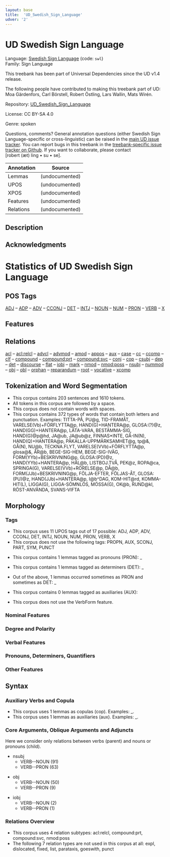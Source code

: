 ```yaml
---
layout: base
title:  'UD_Swedish_Sign_Language'
udver: '2'
---
```


<!-- This page is automatically generated from the README file and from
     the data files in the latest release.

     Please do not edit this page directly. -->

# UD Swedish Sign Language

Language: [Swedish Sign Language](../swl/overview/swl-hub.html) (code: `swl`)<br/>
Family: Sign Language

This treebank has been part of Universal Dependencies since the UD v1.4 release.

The following people have contributed to making this treebank part of UD: Moa Gärdenfors, Carl Börstell, Robert Östling, Lars Wallin, Mats Wirén.

Repository: [UD_Swedish_Sign_Language](https://github.com/UniversalDependencies/UD_Swedish_Sign_Language)

License: CC BY-SA 4.0

Genre: spoken

Questions, comments?
General annotation questions (either Swedish Sign Language-specific or cross-linguistic) can be raised in the [main UD issue tracker](https://github.com/UniversalDependencies/docs/issues).
You can report bugs in this treebank in the [treebank-specific issue tracker on Github](https://github.com/UniversalDependencies/UD_Swedish_Sign_Language/issues).
If you want to collaborate, please contact [robert&nbsp;(æt)&nbsp;ling&nbsp;•&nbsp;su&nbsp;•&nbsp;se].

| Annotation | Source |
|------------|--------|
| Lemmas | (undocumented) |
| UPOS | (undocumented) |
| XPOS | (undocumented) |
| Features | (undocumented) |
| Relations | (undocumented) |

## Description

## Acknowledgments
# Statistics of UD Swedish Sign Language

## POS Tags

[ADJ](swl-pos-ADJ.html) – [ADP](swl-pos-ADP.html) – [ADV](swl-pos-ADV.html) – [CCONJ](swl-pos-CCONJ.html) – [DET](swl-pos-DET.html) – [INTJ](swl-pos-INTJ.html) – [NOUN](swl-pos-NOUN.html) – [NUM](swl-pos-NUM.html) – [PRON](swl-pos-PRON.html) – [VERB](swl-pos-VERB.html) – [X](swl-pos-X.html)

## Features



## Relations

[acl](swl-dep-acl.html) – [acl:relcl](swl-dep-acl-relcl.html) – [advcl](swl-dep-advcl.html) – [advmod](swl-dep-advmod.html) – [amod](swl-dep-amod.html) – [appos](swl-dep-appos.html) – [aux](swl-dep-aux.html) – [case](swl-dep-case.html) – [cc](swl-dep-cc.html) – [ccomp](swl-dep-ccomp.html) – [clf](swl-dep-clf.html) – [compound](swl-dep-compound.html) – [compound:prt](swl-dep-compound-prt.html) – [compound:svc](swl-dep-compound-svc.html) – [conj](swl-dep-conj.html) – [cop](swl-dep-cop.html) – [csubj](swl-dep-csubj.html) – [dep](swl-dep-dep.html) – [det](swl-dep-det.html) – [discourse](swl-dep-discourse.html) – [flat](swl-dep-flat.html) – [iobj](swl-dep-iobj.html) – [mark](swl-dep-mark.html) – [nmod](swl-dep-nmod.html) – [nmod:poss](swl-dep-nmod-poss.html) – [nsubj](swl-dep-nsubj.html) – [nummod](swl-dep-nummod.html) – [obj](swl-dep-obj.html) – [obl](swl-dep-obl.html) – [orphan](swl-dep-orphan.html) – [reparandum](swl-dep-reparandum.html) – [root](swl-dep-root.html) – [vocative](swl-dep-vocative.html) – [xcomp](swl-dep-xcomp.html)

<h2>Tokenization and Word Segmentation</h2>

<ul>
<li>This corpus contains 203 sentences and 1610 tokens.</li>
<li>All tokens in this corpus are followed by a space.</li>
<li>This corpus does not contain words with spaces.</li>
<li>This corpus contains 372 types of words that contain both letters and punctuation. Examples: TITTA-PÅ, PU@g, TID-FRAMÅT, VARELSE(Vb)+FÖRFLYTTA@p, HAND(G)+HANTERA@p, GLOSA:(?)@z, HAND(GG)+HANTERA@p, LÅTA-VARA, BESTÄMMA-SIG, HAND(G)@p@hd, JA@ub, JA@ub@z, FINNAS*INTE, GÅ-IN(N), HAND(Q)+HANTERA@p, PÅKALLA-UPPMÄRKSAMHET@g, tp@&, GÅ(N), NU@b, TECKNA.FLYT, VARELSE(VVb)+FÖRFLYTTA@p, glosa@&, ÅR@b, BEGE-SIG-HEM, BEGE-SIG-IVÄG, FORM(YYb)+BESKRIVNING@p, GLOSA:(PD)@z, HAND(YYb)+HANTERA@p, HÅL@b, LISTBOJ.TVÅ, PEK@z, ROPA@ca, SPRINGA(G), VARELSE(VVb)+RÖRELSE@p, DÅ@b, FORM(JJb)+BESKRIVNING@p, FÖLJA-EFTER, FÖLJAS-ÅT, GLOSA:(PU)@z, HAND(JJb)+HANTERA@p, I@b^DAG, KOM-HIT@rd, KOMMA-HIT(L), LIGGA(G), LIGGA-SÖMNLÖS, MÖSSA(G), OK@b, RUND@kl, RÖST-ANVÄNDA, SVANS-VIFTA</li>
</ul>

<h2>Morphology</h2>

<h3>Tags</h3>

<ul>
<li>This corpus uses 11 UPOS tags out of 17 possible: <a>ADJ</a>, <a>ADP</a>, <a>ADV</a>, <a>CCONJ</a>, <a>DET</a>, <a>INTJ</a>, <a>NOUN</a>, <a>NUM</a>, <a>PRON</a>, <a>VERB</a>, <a>X</a></li>
<li>This corpus does not use the following tags: PROPN, AUX, SCONJ, PART, SYM, PUNCT</li>
</ul>

<ul>
<li>This corpus contains 1 lemmas tagged as pronouns (PRON): _</li>
</ul>

<ul>
<li>This corpus contains 1 lemmas tagged as determiners (DET): _</li>
</ul>

<ul>
<li>Out of the above, 1 lemmas occurred sometimes as PRON and sometimes as DET: _</li>
</ul>

<ul>
<li>This corpus contains 0 lemmas tagged as auxiliaries (AUX): </li>
</ul>

<ul>
</ul>

<ul>
<li>This corpus does not use the VerbForm feature.</li>
</ul>

<h3>Nominal Features</h3>







<h3>Degree and Polarity</h3>




<h3>Verbal Features</h3>






<h3>Pronouns, Determiners, Quantifiers</h3>









<h3>Other Features</h3>


<h2>Syntax</h2>

<h3>Auxiliary Verbs and Copula</h3>

<ul>
<li>This corpus uses 1 lemmas as copulas (<a>cop</a>). Examples: _.</li>
<li>This corpus uses 1 lemmas as auxiliaries (<a>aux</a>). Examples: _.</li>
</ul>

<h3>Core Arguments, Oblique Arguments and Adjuncts</h3>

Here we consider only relations between verbs (parent) and nouns or pronouns (child).
<ul>
  <li><a>nsubj</a>
    <ul>
      <li>VERB--NOUN (91)</li>
      <li>VERB--PRON (63)</li>
    </ul>
  </li>
</ul>

<ul>
  <li><a>obj</a>
    <ul>
      <li>VERB--NOUN (50)</li>
      <li>VERB--PRON (9)</li>
    </ul>
  </li>
</ul>

<ul>
  <li><a>iobj</a>
    <ul>
      <li>VERB--NOUN (2)</li>
      <li>VERB--PRON (1)</li>
    </ul>
  </li>
</ul>




<h3>Relations Overview</h3>

<ul>
<li>This corpus uses 4 relation subtypes: <a>acl:relcl</a>, <a>compound:prt</a>, <a>compound:svc</a>, <a>nmod:poss</a></li>
<li>The following 7 relation types are not used in this corpus at all: <a>expl</a>, <a>dislocated</a>, <a>fixed</a>, <a>list</a>, <a>parataxis</a>, <a>goeswith</a>, <a>punct</a></li>
</ul>
